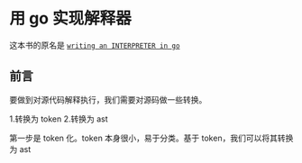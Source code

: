 # 用 go 实现解释器
这本书的原名是 [`writing an INTERPRETER in go`](https://book.douban.com/subject/27034273/)

## 前言
要做到对源代码解释执行，我们需要对源码做一些转换。

1.转换为 token
2.转换为 ast

第一步是 token 化。token 本身很小，易于分类。基于 token，我们可以将其转换为 ast



